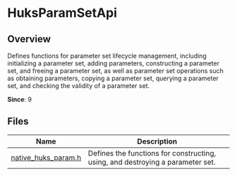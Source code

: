 # HuksParamSetApi

<!--Kit: Universal Keystore Kit-->
<!--Subsystem: Security-->
<!--Owner: @wutiantian-gitee-->
<!--Designer: @HighLowWorld-->
<!--Tester: @wxy1234564846-->
<!--Adviser: @zengyawen-->

## Overview

Defines functions for parameter set lifecycle management, including initializing a parameter set, adding parameters, constructing a parameter set, and freeing a parameter set, as well as parameter set operations such as obtaining parameters, copying a parameter set, querying a parameter set, and checking the validity of a parameter set.

**Since**: 9

## Files

| Name| Description|
| -- | -- |
| [native_huks_param.h](capi-native-huks-param-h.md) | Defines the functions for constructing, using, and destroying a parameter set.|
